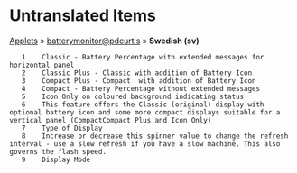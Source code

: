 # Untranslated Items
[Applets](../../../README.md) &#187; [batterymonitor@pdcurtis](../README.md) &#187; **Swedish (sv)**

       1	Classic - Battery Percentage with extended messages for horizontal panel
       2	Classic Plus - Classic with addition of Battery Icon
       3	Compact Plus - Compact  with addition of Battery Icon
       4	Compact - Battery Percentage without extended messages
       5	Icon Only on coloured background indicating status
       6	This feature offers the Classic (original) display with optional battery icon and some more compact displays suitable for a vertical panel (CompactCompact Plus and Icon Only)
       7	Type of Display
       8	Increase or decrease this spinner value to change the refresh interval - use a slow refresh if you have a slow machine. This also governs the flash speed.
       9	Display Mode
